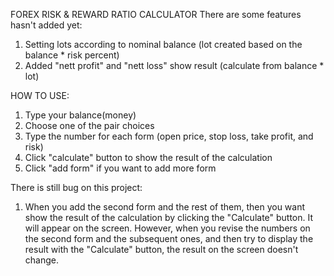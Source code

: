 FOREX RISK & REWARD RATIO CALCULATOR
There are some features hasn't added yet:
1. Setting lots according to nominal balance (lot created based on the balance * risk percent)
2. Added "nett profit" and "nett loss" show result (calculate from balance * lot)

HOW TO USE:
1. Type your balance(money)
2. Choose one of the pair choices
3. Type the number for each form (open price, stop loss, take profit, and risk)
4. Click "calculate" button to show the result of the calculation
5. Click "add form" if you want to add more form

There is still bug on this project:
1. When you add the second form and the rest of them, then you want show the result of the calculation by clicking the "Calculate" button. It will appear on the screen. However, when you revise the numbers on the second form and the subsequent ones, and then try to display the result with the "Calculate" button, the result on the screen doesn't change.
